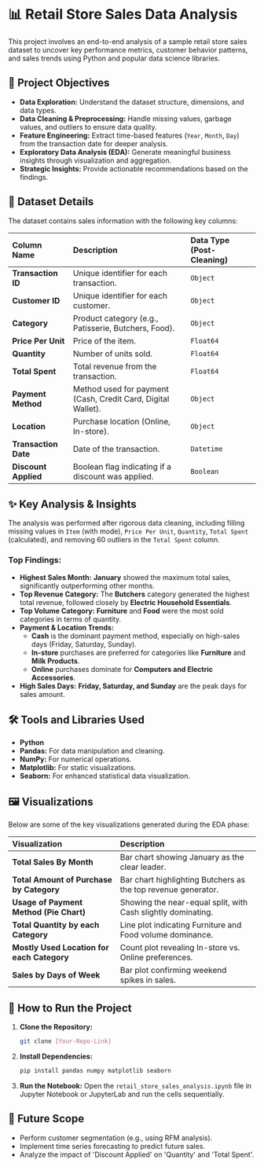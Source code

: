 # 📊 Retail Store Sales Data Analysis

This project involves an end-to-end analysis of a sample retail store sales dataset to uncover key performance metrics, customer behavior patterns, and sales trends using Python and popular data science libraries.

## 🎯 Project Objectives

* **Data Exploration:** Understand the dataset structure, dimensions, and data types.
* **Data Cleaning & Preprocessing:** Handle missing values, garbage values, and outliers to ensure data quality.
* **Feature Engineering:** Extract time-based features (`Year`, `Month`, `Day`) from the transaction date for deeper analysis.
* **Exploratory Data Analysis (EDA):** Generate meaningful business insights through visualization and aggregation.
* **Strategic Insights:** Provide actionable recommendations based on the findings.

## 💾 Dataset Details

The dataset contains sales information with the following key columns:

| Column Name | Description | Data Type (Post-Cleaning) |
| :--- | :--- | :--- |
| **Transaction ID** | Unique identifier for each transaction. | `Object` |
| **Customer ID** | Unique identifier for each customer. | `Object` |
| **Category** | Product category (e.g., Patisserie, Butchers, Food). | `Object` |
| **Price Per Unit** | Price of the item. | `Float64` |
| **Quantity** | Number of units sold. | `Float64` |
| **Total Spent** | Total revenue from the transaction. | `Float64` |
| **Payment Method** | Method used for payment (Cash, Credit Card, Digital Wallet). | `Object` |
| **Location** | Purchase location (Online, In-store). | `Object` |
| **Transaction Date** | Date of the transaction. | `Datetime` |
| **Discount Applied** | Boolean flag indicating if a discount was applied. | `Boolean` |

## ✨ Key Analysis & Insights

The analysis was performed after rigorous data cleaning, including filling missing values in `Item` (with mode), `Price Per Unit`, `Quantity`, `Total Spent` (calculated), and removing 60 outliers in the `Total Spent` column.

### Top Findings:

* **Highest Sales Month:** **January** showed the maximum total sales, significantly outperforming other months.
* **Top Revenue Category:** The **Butchers** category generated the highest total revenue, followed closely by **Electric Household Essentials**.
* **Top Volume Category:** **Furniture** and **Food** were the most sold categories in terms of quantity.
* **Payment & Location Trends:**
    * **Cash** is the dominant payment method, especially on high-sales days (Friday, Saturday, Sunday).
    * **In-store** purchases are preferred for categories like **Furniture** and **Milk Products**.
    * **Online** purchases dominate for **Computers and Electric Accessories**.
* **High Sales Days:** **Friday, Saturday, and Sunday** are the peak days for sales amount.

## 🛠️ Tools and Libraries Used

* **Python**
* **Pandas:** For data manipulation and cleaning.
* **NumPy:** For numerical operations.
* **Matplotlib:** For static visualizations.
* **Seaborn:** For enhanced statistical data visualization.

## 🖼️ Visualizations

Below are some of the key visualizations generated during the EDA phase:

| Visualization | Description |
| :--- | :--- |
| **Total Sales By Month** | Bar chart showing January as the clear leader. |
| **Total Amount of Purchase by Category** | Bar chart highlighting Butchers as the top revenue generator. |
| **Usage of Payment Method (Pie Chart)** | Showing the near-equal split, with Cash slightly dominating. |
| **Total Quantity by each Category** | Line plot indicating Furniture and Food volume dominance. |
| **Mostly Used Location for each Category** | Count plot revealing In-store vs. Online preferences. |
| **Sales by Days of Week** | Bar plot confirming weekend spikes in sales. |

## 🚀 How to Run the Project

1.  **Clone the Repository:**
    ```bash
    git clone [Your-Repo-Link]
    ```
2.  **Install Dependencies:**
    ```bash
    pip install pandas numpy matplotlib seaborn
    ```
3.  **Run the Notebook:**
    Open the `retail_store_sales_analysis.ipynb` file in Jupyter Notebook or JupyterLab and run the cells sequentially.

## 📝 Future Scope

* Perform customer segmentation (e.g., using RFM analysis).
* Implement time series forecasting to predict future sales.
* Analyze the impact of 'Discount Applied' on 'Quantity' and 'Total Spent'.
